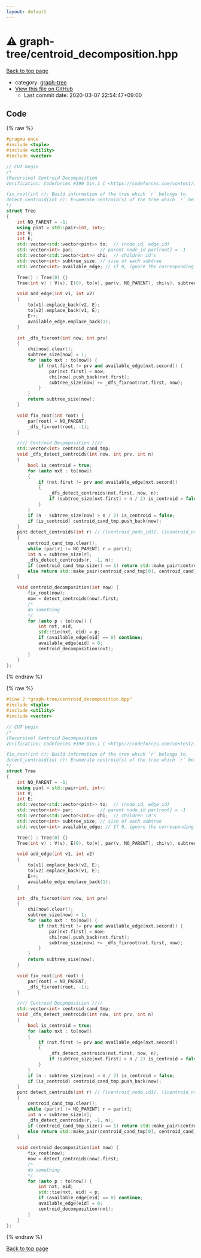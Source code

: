 ```yaml
---
layout: default
---
```


<!-- mathjax config similar to math.stackexchange -->
<script type="text/javascript" async
  src="https://cdnjs.cloudflare.com/ajax/libs/mathjax/2.7.5/MathJax.js?config=TeX-MML-AM_CHTML">
</script>
<script type="text/x-mathjax-config">
  MathJax.Hub.Config({
    TeX: { equationNumbers: { autoNumber: "AMS" }},
    tex2jax: {
      inlineMath: [ ['$','$'] ],
      processEscapes: true
    },
    "HTML-CSS": { matchFontHeight: false },
    displayAlign: "left",
    displayIndent: "2em"
  });
</script>

<script type="text/javascript" src="https://cdnjs.cloudflare.com/ajax/libs/jquery/3.4.1/jquery.min.js"></script>
<script src="https://cdn.jsdelivr.net/npm/jquery-balloon-js@1.1.2/jquery.balloon.min.js" integrity="sha256-ZEYs9VrgAeNuPvs15E39OsyOJaIkXEEt10fzxJ20+2I=" crossorigin="anonymous"></script>
<script type="text/javascript" src="../../assets/js/copy-button.js"></script>
<link rel="stylesheet" href="../../assets/css/copy-button.css" />


# :warning: graph-tree/centroid_decomposition.hpp

<a href="../../index.html">Back to top page</a>

* category: <a href="../../index.html#aea7f79aded53b9cdf48a7ce3f3ec60e">graph-tree</a>
* <a href="{{ site.github.repository_url }}/blob/master/graph-tree/centroid_decomposition.hpp">View this file on GitHub</a>
    - Last commit date: 2020-03-07 22:54:47+09:00




## Code

<a id="unbundled"></a>
{% raw %}
```cpp
#pragma once
#include <tuple>
#include <utility>
#include <vector>

// CUT begin
/*
(Recursive) Centroid Decomposition
Verification: Codeforces #190 Div.1 C <https://codeforces.com/contest/321/submission/59093583>

fix_root(int r): Build information of the tree which `r` belongs to.
detect_centroid(int r): Enumerate centroid(s) of the tree which `r` belongs to.
*/
struct Tree
{
    int NO_PARENT = -1;
    using pint = std::pair<int, int>;
    int V;
    int E;
    std::vector<std::vector<pint>> to;  // (node_id, edge_id)
    std::vector<int> par;          // parent node_id par[root] = -1
    std::vector<std::vector<int>> chi;  // children id's
    std::vector<int> subtree_size; // size of each subtree
    std::vector<int> available_edge; // If 0, ignore the corresponding edge.

    Tree() : Tree(0) {}
    Tree(int v) : V(v), E(0), to(v), par(v, NO_PARENT), chi(v), subtree_size(v) {}

    void add_edge(int v1, int v2)
    {
        to[v1].emplace_back(v2, E);
        to[v2].emplace_back(v1, E);
        E++;
        available_edge.emplace_back(1);
    }

    int _dfs_fixroot(int now, int prv)
    {
        chi[now].clear();
        subtree_size[now] = 1;
        for (auto nxt : to[now]) {
            if (nxt.first != prv and available_edge[nxt.second]) {
                par[nxt.first] = now;
                chi[now].push_back(nxt.first);
                subtree_size[now] += _dfs_fixroot(nxt.first, now);
            }
        }
        return subtree_size[now];
    }

    void fix_root(int root) {
        par[root] = NO_PARENT;
        _dfs_fixroot(root, -1);
    }

    //// Centroid Decpmposition ////
    std::vector<int> centroid_cand_tmp;
    void _dfs_detect_centroids(int now, int prv, int n)
    {
        bool is_centroid = true;
        for (auto nxt : to[now])
        {
            if (nxt.first != prv and available_edge[nxt.second])
            {
                _dfs_detect_centroids(nxt.first, now, n);
                if (subtree_size[nxt.first] > n / 2) is_centroid = false;
            }
        }
        if (n - subtree_size[now] > n / 2) is_centroid = false;
        if (is_centroid) centroid_cand_tmp.push_back(now);
    }
    pint detect_centroids(int r) // ([centroid_node_id1], ([centroid_node_id2]|-1))
    {
        centroid_cand_tmp.clear();
        while (par[r] != NO_PARENT) r = par[r];
        int n = subtree_size[r];
        _dfs_detect_centroids(r, -1, n);
        if (centroid_cand_tmp.size() == 1) return std::make_pair(centroid_cand_tmp[0], -1);
        else return std::make_pair(centroid_cand_tmp[0], centroid_cand_tmp[1]);
    }

    void centroid_decomposition(int now) {
        fix_root(now);
        now = detect_centroids(now).first;
        /*
        do something
        */
        for (auto p : to[now]) {
            int nxt, eid;
            std::tie(nxt, eid) = p;
            if (available_edge[eid] == 0) continue;
            available_edge[eid] = 0;
            centroid_decomposition(nxt);
        }
    }
};

```
{% endraw %}

<a id="bundled"></a>
{% raw %}
```cpp
#line 2 "graph-tree/centroid_decomposition.hpp"
#include <tuple>
#include <utility>
#include <vector>

// CUT begin
/*
(Recursive) Centroid Decomposition
Verification: Codeforces #190 Div.1 C <https://codeforces.com/contest/321/submission/59093583>

fix_root(int r): Build information of the tree which `r` belongs to.
detect_centroid(int r): Enumerate centroid(s) of the tree which `r` belongs to.
*/
struct Tree
{
    int NO_PARENT = -1;
    using pint = std::pair<int, int>;
    int V;
    int E;
    std::vector<std::vector<pint>> to;  // (node_id, edge_id)
    std::vector<int> par;          // parent node_id par[root] = -1
    std::vector<std::vector<int>> chi;  // children id's
    std::vector<int> subtree_size; // size of each subtree
    std::vector<int> available_edge; // If 0, ignore the corresponding edge.

    Tree() : Tree(0) {}
    Tree(int v) : V(v), E(0), to(v), par(v, NO_PARENT), chi(v), subtree_size(v) {}

    void add_edge(int v1, int v2)
    {
        to[v1].emplace_back(v2, E);
        to[v2].emplace_back(v1, E);
        E++;
        available_edge.emplace_back(1);
    }

    int _dfs_fixroot(int now, int prv)
    {
        chi[now].clear();
        subtree_size[now] = 1;
        for (auto nxt : to[now]) {
            if (nxt.first != prv and available_edge[nxt.second]) {
                par[nxt.first] = now;
                chi[now].push_back(nxt.first);
                subtree_size[now] += _dfs_fixroot(nxt.first, now);
            }
        }
        return subtree_size[now];
    }

    void fix_root(int root) {
        par[root] = NO_PARENT;
        _dfs_fixroot(root, -1);
    }

    //// Centroid Decpmposition ////
    std::vector<int> centroid_cand_tmp;
    void _dfs_detect_centroids(int now, int prv, int n)
    {
        bool is_centroid = true;
        for (auto nxt : to[now])
        {
            if (nxt.first != prv and available_edge[nxt.second])
            {
                _dfs_detect_centroids(nxt.first, now, n);
                if (subtree_size[nxt.first] > n / 2) is_centroid = false;
            }
        }
        if (n - subtree_size[now] > n / 2) is_centroid = false;
        if (is_centroid) centroid_cand_tmp.push_back(now);
    }
    pint detect_centroids(int r) // ([centroid_node_id1], ([centroid_node_id2]|-1))
    {
        centroid_cand_tmp.clear();
        while (par[r] != NO_PARENT) r = par[r];
        int n = subtree_size[r];
        _dfs_detect_centroids(r, -1, n);
        if (centroid_cand_tmp.size() == 1) return std::make_pair(centroid_cand_tmp[0], -1);
        else return std::make_pair(centroid_cand_tmp[0], centroid_cand_tmp[1]);
    }

    void centroid_decomposition(int now) {
        fix_root(now);
        now = detect_centroids(now).first;
        /*
        do something
        */
        for (auto p : to[now]) {
            int nxt, eid;
            std::tie(nxt, eid) = p;
            if (available_edge[eid] == 0) continue;
            available_edge[eid] = 0;
            centroid_decomposition(nxt);
        }
    }
};

```
{% endraw %}

<a href="../../index.html">Back to top page</a>

